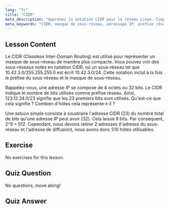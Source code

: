 ```yaml
---
lang: "fr"
title: "CIDR"
meta_description: "Apprenez la notation CIDR pour le réseau Linux. Comprenez les masques de sous-réseau, l'adressage IP et le calcul d'hôtes avec ce guide convivial pour débutants. Améliorez vos compétences réseau !"
meta_keywords: "CIDR, masque de sous-réseau, adressage IP, préfixe réseau, réseau Linux, débutant, tutoriel, guide"
---
```


## Lesson Content

Le CIDR (Classless Inter-Domain Routing) est utilisé pour représenter un masque de sous-réseau de manière plus compacte. Vous pouvez voir des sous-réseaux notés en notation CIDR, où un sous-réseau tel que 10.42.3.0/255.255.255.0 est écrit 10.42.3.0/24. Cette notation inclut à la fois le préfixe du sous-réseau et le masque de sous-réseau.

Rappelez-vous, une adresse IP se compose de 4 octets ou 32 bits. Le CIDR indique le nombre de bits utilisés comme préfixe réseau. Ainsi, 123.12.24.0/23 signifie que les 23 premiers bits sont utilisés. Qu'est-ce que cela signifie ? Combien d'hôtes cela représente-t-il ?

Une astuce simple consiste à soustraire l'adresse CIDR (23) du nombre total de bits qu'une adresse IP peut avoir (32). Cela laisse 9 bits. Par conséquent, 2^9 = 512. Cependant, nous devons retirer 2 adresses (l'adresse du sous-réseau et l'adresse de diffusion), nous avons donc 510 hôtes utilisables.

## Exercise

No exercises for this lesson.

## Quiz Question

No questions, move along!

## Quiz Answer
